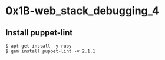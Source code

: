 # 0x1B-web_stack_debugging_4

## Install puppet-lint
```
$ apt-get install -y ruby
$ gem install puppet-lint -v 2.1.1
```
